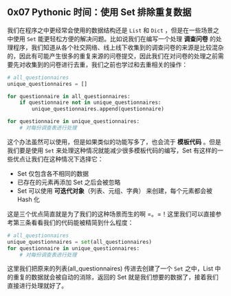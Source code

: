## 0x07 Pythonic 时间：使用 Set 排除重复数据

我们在程序之中更经常会使用的数据结构还是 `List` 和 `Dict` ，但是在一些场景之中使用 `Set` 能更轻松方便的解决问题。比如说我们在编写一个处理 **调查问卷** 的处理程序，我们知道从各个社交网络、线上线下收集到的调查问卷的来源是比较混杂的，因此有可能产生很多的重复来源的问卷提交，因此我们在对问卷的处理之前需要先对收集到的问卷进行去重，我们之前也学过和去重相关的操作：

``` python
# all_questionnaires
unique_questionnaires = []

for questionnaire in all_questionnaires:
    if questionnaire not in unique_questionnaires:
        unique_questionnaires.append(questionnaire)

for questionnaire in unique_questionnaires:
    # 对每份调查表进行处理
```

这个办法虽然可以使用，但是如果类似的功能写多了，也会流于 **模板代码** 。但是我们要是使用 `Set` 来处理这种情况就能减少很多模板代码的编写，Set 有这样的一些优点让我们在这种情况下选择它：

* Set 仅包含各不相同的数据
* 已存在的元素再添加 Set 之后会被忽略
* Set 可以使用 **可迭代对象**（列表、元组、字典） 来创建，每个元素都会被 Hash 化

这是三个优点简直就是为了我们的这种场景而生的啊 =。=！这里我们可以直接参考第三条看看我们的代码能被精简到什么程度：

``` python
# all_questionnaires
unique_questionnaires = set(all_questionnaires)
for questionnaire in unique_questionnaires:
    # 对每份调查表进行处理
```

这里我们把原来的列表(all_questionnaires) 传进去创建了一个 `Set` 之中，List 中的重复的数据就会被自动的消除，返回的 Set 就是我们想要的数据了，接着我们直接进行处理就好了。